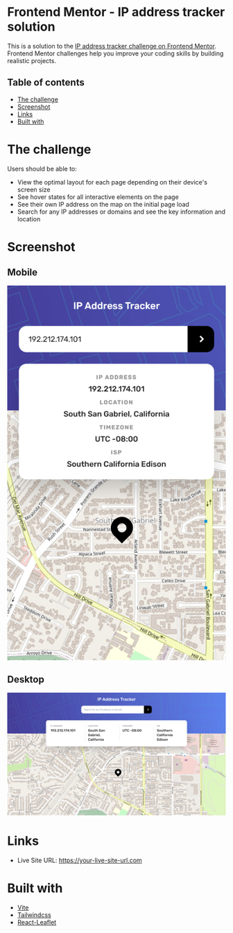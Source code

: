 # Frontend Mentor - IP address tracker solution

This is a solution to the [IP address tracker challenge on Frontend Mentor](https://www.frontendmentor.io/challenges/ip-address-tracker-I8-0yYAH0). Frontend Mentor challenges help you improve your coding skills by building realistic projects. 

## Table of contents

  - [The challenge](#the-challenge)
  - [Screenshot](#screenshot)
  - [Links](#links)
  - [Built with](#built-with)


# The challenge

Users should be able to:

- View the optimal layout for each page depending on their device's screen size
- See hover states for all interactive elements on the page
- See their own IP address on the map on the initial page load
- Search for any IP addresses or domains and see the key information and location

# Screenshot
## Mobile
![Mobile](./design/mobile-design.png)
## Desktop
![Desktop](./design/desktop-design.png)



# Links

- Live Site URL: https://your-live-site-url.com


# Built with

- [Vite](https://vitejs.dev/)
- [Tailwindcss](https://tailwindcss.com/)
- [React-Leaflet](https://react-leaflet.js.org/)


